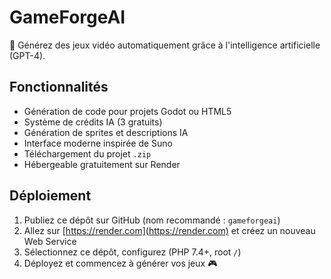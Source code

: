 
# GameForgeAI

🚀 Générez des jeux vidéo automatiquement grâce à l'intelligence artificielle (GPT-4).

## Fonctionnalités

- Génération de code pour projets Godot ou HTML5
- Système de crédits IA (3 gratuits)
- Génération de sprites et descriptions IA
- Interface moderne inspirée de Suno
- Téléchargement du projet `.zip`
- Hébergeable gratuitement sur Render

## Déploiement

1. Publiez ce dépôt sur GitHub (nom recommandé : `gameforgeai`)
2. Allez sur [https://render.com](https://render.com) et créez un nouveau Web Service
3. Sélectionnez ce dépôt, configurez (PHP 7.4+, root `/`)
4. Déployez et commencez à générer vos jeux 🎮

